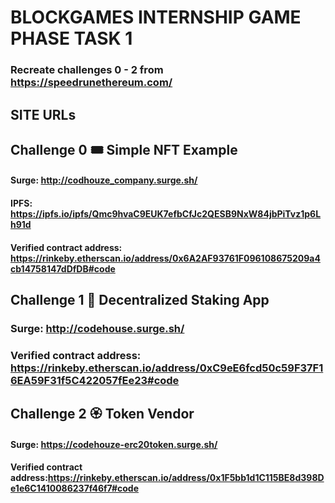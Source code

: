 # BLOCKGAMES INTERNSHIP GAME PHASE TASK 1
### Recreate challenges 0 - 2 from https://speedrunethereum.com/
## SITE URLs

## Challenge 0 🎟 Simple NFT Example
#### Surge: http://codhouze_company.surge.sh/
#### IPFS: https://ipfs.io/ipfs/Qmc9hvaC9EUK7efbCfJc2QESB9NxW84jbPiTvz1p6Lh91d
#### Verified contract address: https://rinkeby.etherscan.io/address/0x6A2AF93761F096108675209a4cb14758147dDfDB#code

## Challenge 1 🥩 Decentralized Staking App
### Surge:  http://codehouse.surge.sh/
### Verified contract address: https://rinkeby.etherscan.io/address/0xC9eE6fcd50c59F37F16EA59F31f5C422057fEe23#code

## Challenge 2 🏵 Token Vendor
#### Surge: https://codehouze-erc20token.surge.sh/
#### Verified contract address:https://rinkeby.etherscan.io/address/0x1F5bb1d1C115BE8d398De1e6C1410086237f46f7#code
